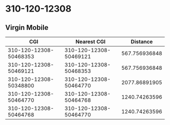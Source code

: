 # 310-120-12308
## Virgin Mobile


| CGI | Nearest CGI | Distance |
|-----|-------------|----------|
| 310-120-12308-50468353 | 310-120-12308-50469121 | 567.756936848 |
| 310-120-12308-50469121 | 310-120-12308-50468353 | 567.756936848 |
| 310-120-12308-50348800 | 310-120-12308-50464770 | 2077.86891905 |
| 310-120-12308-50464770 | 310-120-12308-50464768 | 1240.74263596 |
| 310-120-12308-50464768 | 310-120-12308-50464770 | 1240.74263596 |
